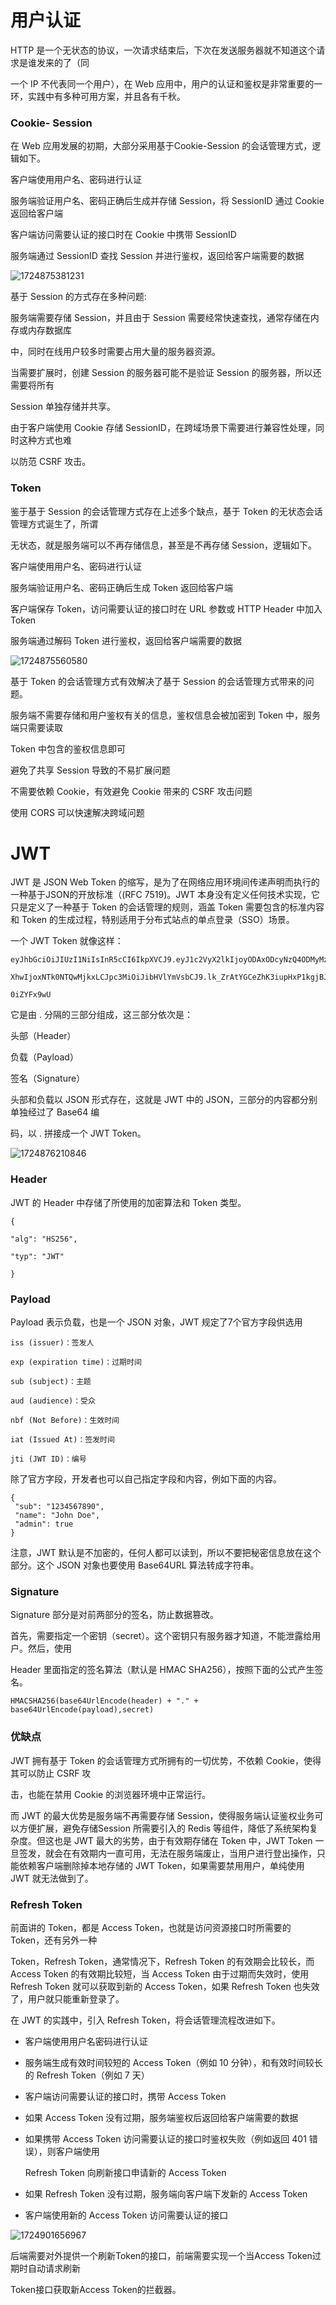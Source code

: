 # ⽤户认证

HTTP 是⼀个⽆状态的协议，⼀次请求结束后，下次在发送服务器就不知道这个请求是谁发来的了（同

⼀个 IP 不代表同⼀个⽤户），在 Web 应⽤中，⽤户的认证和鉴权是⾮常重要的⼀环，实践中有多种可⽤⽅案，并且各有千秋。

### Cookie- Session

在 Web 应⽤发展的初期，⼤部分采⽤基于Cookie-Session 的会话管理⽅式，逻辑如下。

客户端使⽤⽤户名、密码进⾏认证

服务端验证⽤户名、密码正确后⽣成并存储 Session，将 SessionID 通过 Cookie 返回给客户端

客户端访问需要认证的接⼝时在 Cookie 中携带 SessionID

服务端通过 SessionID 查找 Session 并进⾏鉴权，返回给客户端需要的数据

![1724875381231](image/用户认证/1724875381231.png)

基于 Session 的⽅式存在多种问题:

服务端需要存储 Session，并且由于 Session 需要经常快速查找，通常存储在内存或内存数据库

中，同时在线⽤户较多时需要占⽤⼤量的服务器资源。

当需要扩展时，创建 Session 的服务器可能不是验证 Session 的服务器，所以还需要将所有

Session 单独存储并共享。

由于客户端使⽤ Cookie 存储 SessionID，在跨域场景下需要进⾏兼容性处理，同时这种⽅式也难

以防范 CSRF 攻击。

### Token

鉴于基于 Session 的会话管理⽅式存在上述多个缺点，基于 Token 的⽆状态会话管理⽅式诞⽣了，所谓

⽆状态，就是服务端可以不再存储信息，甚⾄是不再存储 Session，逻辑如下。

客户端使⽤⽤户名、密码进⾏认证

服务端验证⽤户名、密码正确后⽣成 Token 返回给客户端

客户端保存 Token，访问需要认证的接⼝时在 URL 参数或 HTTP Header 中加⼊ Token

服务端通过解码 Token 进⾏鉴权，返回给客户端需要的数据

![1724875560580](image/用户认证/1724875560580.png)

基于 Token 的会话管理⽅式有效解决了基于 Session 的会话管理⽅式带来的问题。

服务端不需要存储和⽤户鉴权有关的信息，鉴权信息会被加密到 Token 中，服务端只需要读取

Token 中包含的鉴权信息即可

避免了共享 Session 导致的不易扩展问题

不需要依赖 Cookie，有效避免 Cookie 带来的 CSRF 攻击问题

使⽤ CORS 可以快速解决跨域问题

# JWT

JWT 是 JSON Web Token 的缩写，是为了在⽹络应⽤环境间传递声明⽽执⾏的⼀种基于JSON的开放标准（(RFC 7519)。JWT 本身没有定义任何技术实现，它只是定义了⼀种基于 Token 的会话管理的规则，涵盖 Token 需要包含的标准内容和 Token 的⽣成过程，特别适⽤于分布式站点的单点登录（SSO）场景。

⼀个 JWT Token 就像这样：

```
eyJhbGciOiJIUzI1NiIsInR5cCI6IkpXVCJ9.eyJ1c2VyX2lkIjoyODAxODcyNzQ4ODMyMzU4NSwiZ

XhwIjoxNTk0NTQwMjkxLCJpc3MiOiJibHVlYmVsbCJ9.lk_ZrAtYGCeZhK3iupHxP1kgjBJzQTVTtX

0iZYFx9wU
```

它是由 . 分隔的三部分组成，这三部分依次是：

头部（Header）

负载（Payload）

签名（Signature）

头部和负载以 JSON 形式存在，这就是 JWT 中的 JSON，三部分的内容都分别单独经过了 Base64 编

码，以 . 拼接成⼀个 JWT Token。

![1724876210846](image/用户认证/1724876210846.png)

### Header

JWT 的 Header 中存储了所使⽤的加密算法和 Token 类型。

```
{

"alg": "HS256",

"typ": "JWT"

}
```

### Payload

Payload 表示负载，也是⼀个 JSON 对象，JWT 规定了7个官⽅字段供选⽤

```
iss (issuer)：签发⼈

exp (expiration time)：过期时间

sub (subject)：主题

aud (audience)：受众

nbf (Not Before)：⽣效时间

iat (Issued At)：签发时间

jti (JWT ID)：编号
```

除了官⽅字段，开发者也可以⾃⼰指定字段和内容，例如下⾯的内容。

```
{
 "sub": "1234567890",
 "name": "John Doe",
 "admin": true
}
```

注意，JWT 默认是不加密的，任何⼈都可以读到，所以不要把秘密信息放在这个部分。这个 JSON 对象也要使⽤ Base64URL 算法转成字符串。

### Signature

Signature 部分是对前两部分的签名，防⽌数据篡改。

⾸先，需要指定⼀个密钥（secret）。这个密钥只有服务器才知道，不能泄露给⽤户。然后，使⽤

Header ⾥⾯指定的签名算法（默认是 HMAC SHA256），按照下⾯的公式产⽣签名。

`HMACSHA256(base64UrlEncode(header) + "." + base64UrlEncode(payload),secret)`

### 优缺点

JWT 拥有基于 Token 的会话管理⽅式所拥有的⼀切优势，不依赖 Cookie，使得其可以防⽌ CSRF 攻

击，也能在禁⽤ Cookie 的浏览器环境中正常运⾏。

⽽ JWT 的最⼤优势是服务端不再需要存储 Session，使得服务端认证鉴权业务可以⽅便扩展，避免存储Session 所需要引⼊的 Redis 等组件，降低了系统架构复杂度。但这也是 JWT 最⼤的劣势，由于有效期存储在 Token 中，JWT Token ⼀旦签发，就会在有效期内⼀直可⽤，⽆法在服务端废⽌，当⽤户进⾏登出操作，只能依赖客户端删除掉本地存储的 JWT Token，如果需要禁⽤⽤户，单纯使⽤ JWT 就⽆法做到了。

### Refresh Token

前⾯讲的 Token，都是 Access Token，也就是访问资源接⼝时所需要的 Token，还有另外⼀种

Token，Refresh Token，通常情况下，Refresh Token 的有效期会⽐较⻓，⽽ Access Token 的有效期⽐较短，当 Access Token 由于过期⽽失效时，使⽤ Refresh Token 就可以获取到新的 Access Token，如果 Refresh Token 也失效了，⽤户就只能重新登录了。

在 JWT 的实践中，引⼊ Refresh Token，将会话管理流程改进如下。

* 客户端使⽤⽤户名密码进⾏认证
* 服务端⽣成有效时间较短的 Access Token（例如 10 分钟），和有效时间较⻓的 Refresh  Token（例如 7 天）
* 客户端访问需要认证的接⼝时，携带 Access Token
* 如果 Access Token 没有过期，服务端鉴权后返回给客户端需要的数据
* 如果携带 Access Token 访问需要认证的接⼝时鉴权失败（例如返回 401 错误），则客户端使⽤

  Refresh Token 向刷新接⼝申请新的 Access Token
* 如果 Refresh Token 没有过期，服务端向客户端下发新的 Access Token
* 客户端使⽤新的 Access Token 访问需要认证的接⼝

![1724901656967](image/用户认证/1724901656967.png)

后端需要对外提供⼀个刷新Token的接⼝，前端需要实现⼀个当Access Token过期时⾃动请求刷新

Token接⼝获取新Access Token的拦截器。
